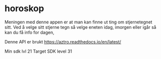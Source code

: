 # horoskop


Meningen med denne appen er at man kan finne ut ting om stjernetegnet sitt. Ved å velge sitt stjerne tegn så velge eneten idag, imorgen eller igår så kan du få info for dagen,  


Denne API er brukt https://aztro.readthedocs.io/en/latest/

Min sdk lvl 21
Target SDK level 31


